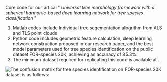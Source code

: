 
Core code for our artical "<em> Universal tree morphology framework with a spherical harmonic-based deep learning network for tree species classification </em>"
<ol>
  <li>Matlab codes include Individual tree segementation alogrithm from ALS and TLS point clouds</li>
  <li>Python code includes geometric feature calculation, deep learning network construction proposed in our research paper, and the best model parameters used for tree species identification on the public dataset FOR-species 20K, achieving an accuracy of 85.3%.</li>
  <li> The minimum dataset required for replicating this code is available at ... </li>
</ol>

![The confusion matrix for tree species identification on FOR-species 20K dataset is as follows:](/assets/img/philly-magic-garden.jpg "Magic Gardens")
